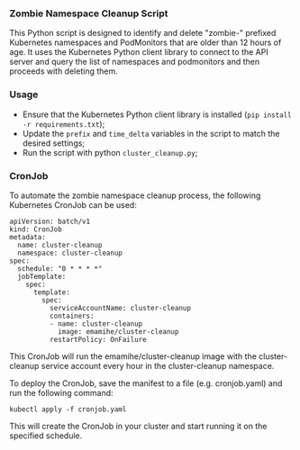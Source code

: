 ### Zombie Namespace Cleanup Script

This Python script is designed to identify and delete "zombie-" prefixed Kubernetes namespaces and PodMonitors that are older than 12 hours of age. It uses the Kubernetes Python client library to connect to the API server and query the list of namespaces and podmonitors and then proceeds with deleting them.

### Usage

- Ensure that the Kubernetes Python client library is installed (`pip install -r requirements.txt`);
- Update the `prefix` and `time_delta` variables in the script to match the desired settings;
- Run the script with python `cluster_cleanup.py`;

### CronJob

To automate the zombie namespace cleanup process, the following Kubernetes CronJob can be used:

```
apiVersion: batch/v1
kind: CronJob
metadata:
  name: cluster-cleanup
  namespace: cluster-cleanup
spec:
  schedule: "0 * * * *"
  jobTemplate:
    spec:
      template:
        spec:
          serviceAccountName: cluster-cleanup
          containers:
          - name: cluster-cleanup
            image: emamihe/cluster-cleanup
          restartPolicy: OnFailure
```

This CronJob will run the emamihe/cluster-cleanup image with the cluster-cleanup service account every hour in the cluster-cleanup namespace. 

To deploy the CronJob, save the manifest to a file (e.g. cronjob.yaml) and run the following command:

```
kubectl apply -f cronjob.yaml
```

This will create the CronJob in your cluster and start running it on the specified schedule.
